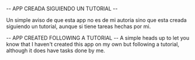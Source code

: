 -- APP CREADA SIGUIENDO UN TUTORIAL --

Un simple aviso de que esta app no es de mi autoria sino que esta creada siguiendo un tutorial,
aunque si tiene tareas hechas por mi.

-- APP CREATED FOLLOWING A TUTORIAL --
A simple heads up to let you know that I haven't created this app on my own but following a tutorial,
although it does have tasks done by me.
